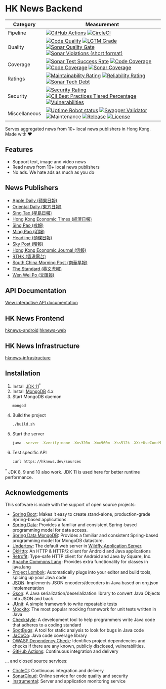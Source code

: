 # HK News Backend

| Category      | Measurement                                                                                                                                                                                                                                                                                                                                                                                                                                                                                                                                                                                                                                                                                                                   |
|---------------|-------------------------------------------------------------------------------------------------------------------------------------------------------------------------------------------------------------------------------------------------------------------------------------------------------------------------------------------------------------------------------------------------------------------------------------------------------------------------------------------------------------------------------------------------------------------------------------------------------------------------------------------------------------------------------------------------------------------------------|
| Pipeline      | [![GitHub Actions](https://github.com/actions/setup-java/workflows/Main%20workflow/badge.svg)](https://github.com/ayltai/hknews-backend/actions) [![CircleCI](https://img.shields.io/circleci/project/github/ayltai/hknews-backend/master.svg?style=flat)](https://circleci.com/gh/ayltai/hknews-backend)                                                                                                                                                                                                                                                                                                                                                                                                                     |
| Quality       | [![Code Quality](https://img.shields.io/codacy/grade/2c5a8d9d71ca4da794494c08bffdd73a.svg?style=flat)](https://app.codacy.com/app/AlanTai/hknews-backend/dashboard) [![LGTM Grade](https://img.shields.io/lgtm/grade/java/github/ayltai/hknews-backend)](https://lgtm.com/projects/g/ayltai/hknews-backend/context:java) [![Sonar Quality Gate](https://img.shields.io/sonar/quality_gate/ayltai_hknews-backend?server=https%3A%2F%2Fsonarcloud.io)](https://sonarcloud.io/dashboard?id=ayltai_hknews-backend) [![Sonar Violations (short format)](https://img.shields.io/sonar/violations/ayltai_hknews-backend?format=short&server=https%3A%2F%2Fsonarcloud.io)](https://sonarcloud.io/dashboard?id=ayltai_hknews-backend)  |
| Coverage      | [![Sonar Test Success Rate](https://img.shields.io/sonar/test_success_density/ayltai_hknews-backend?server=https%3A%2F%2Fsonarcloud.io)](https://sonarcloud.io/dashboard?id=ayltai_hknews-backend) [![Code Coverage](https://img.shields.io/codacy/coverage/2c5a8d9d71ca4da794494c08bffdd73a.svg?style=flat)](https://app.codacy.com/app/AlanTai/hknews-backend/dashboard) [![Code Coverage](https://img.shields.io/codecov/c/github/ayltai/hknews-backend.svg?style=flat)](https://codecov.io/gh/ayltai/hknews-backend) [![Sonar Coverage](https://img.shields.io/sonar/coverage/ayltai_hknews-backend?server=https%3A%2F%2Fsonarcloud.io)](https://sonarcloud.io/dashboard?id=ayltai_hknews-backend)                        |
| Ratings       | [![Maintainability Rating](https://sonarcloud.io/api/project_badges/measure?project=ayltai_hknews-backend&metric=sqale_rating)](https://sonarcloud.io/dashboard?id=ayltai_hknews-backend) [![Reliability Rating](https://sonarcloud.io/api/project_badges/measure?project=ayltai_hknews-backend&metric=reliability_rating)](https://sonarcloud.io/dashboard?id=ayltai_hknews-backend) [![Sonar Tech Debt](https://img.shields.io/sonar/tech_debt/ayltai_hknews-backend?server=https%3A%2F%2Fsonarcloud.io)](https://sonarcloud.io/dashboard?id=ayltai_hknews-backend)                                                                                                                                                         |
| Security      | [![Security Rating](https://sonarcloud.io/api/project_badges/measure?project=ayltai_hknews-backend&metric=security_rating)](https://sonarcloud.io/dashboard?id=ayltai_hknews-backend) [![CII Best Practices Tiered Percentage](https://img.shields.io/cii/percentage/2686)](https://bestpractices.coreinfrastructure.org/projects/2686) [![Vulnerabilities](https://sonarcloud.io/api/project_badges/measure?project=ayltai_hknews-backend&metric=vulnerabilities)](https://sonarcloud.io/dashboard?id=ayltai_hknews-backend)                                                                                                                                                                                                 |
| Miscellaneous | [![Uptime Robot status](https://img.shields.io/uptimerobot/status/m783235303-dd3e7baceda2ae13eb1881cd)](https://stats.uptimerobot.com/8o3Erh6PyD) [![Swagger Validator](https://img.shields.io/swagger/valid/2.0/https/raw.githubusercontent.com/ayltai/hknews-backend/master/swagger.yaml)](https://app.swaggerhub.com/apis-docs/ayltai/hknews-backend/1.0.0) ![Maintenance](https://img.shields.io/maintenance/yes/2019) [![Release](https://img.shields.io/github/release/ayltai/hknews-backend.svg?style=flat)](https://github.com/ayltai/hknews-backend/releases) [![License](https://img.shields.io/github/license/ayltai/hknews-backend.svg?style=flat)](https://github.com/ayltai/hknews-backend/blob/master/LICENSE) |

Serves aggregated news from 10+ local news publishers in Hong Kong. Made with ❤

## Features
* Support text, image and video news
* Read news from 10+ local news publishers
* No ads. We hate ads as much as you do

## News Publishers
* [Apple Daily (蘋果日報)](http://hk.apple.nextmedia.com)
* [Oriental Daily (東方日報)](http://orientaldaily.on.cc)
* [Sing Tao (星島日報)](http://std.stheadline.com)
* [Hong Kong Economic Times (經濟日報)](http://www.hket.com)
* [Sing Pao (成報)](https://www.singpao.com.hk)
* [Ming Pao (明報)](http://www.mingpao.com)
* [Headline (頭條日報)](http://hd.stheadline.com)
* [Sky Post (晴報)](http://skypost.ulifestyle.com.hk)
* [Hong Kong Economic Journal (信報)](http://www.hkej.com)
* [RTHK (香港電台)](http://news.rthk.hk)
* [South China Morning Post (南華早報)](http://www.scmp.com/frontpage/hk)
* [The Standard (英文虎報)](http://www.thestandard.com.hk)
* [Wen Wei Po (文匯報)](http://news.wenweipo.com)

## API Documentation
[View interactive API documentation](https://app.swaggerhub.com/apis-docs/ayltai/hknews-backend/1.0.0)

## HK News Frontend
[hknews-android](https://github.com/ayltai/hknews-android)
[hknews-web](https://github.com/ayltai/hknews-web)

## HK News Infrastructure
[hknews-infrastructure](https://github.com/ayltai/hknews-infrastructure)

## Installation
1. Install [JDK 11](https://openjdk.java.net/install)<sup>*</sup>
2. Install [MongoDB](https://docs.mongodb.com/manual/installation) 4.x
3. Start MongoDB daemon
   ```bash
   mongod
   ```
4. Build the project
   ```bash
   ./build.sh
   ```
5. Start the server
   ```bash
   java -server -Xverify:none -Xms320m -Xmx960m -Xss512k -XX:+UseConcMarkSweepGC -XX:+CMSParallelRemarkEnabled -XX:+ScavengeBeforeFullGC -XX:+CMSScavengeBeforeRemark -Dfile.encoding=UTF-8 -Dserver.ssl.enabled=false -jar ./build/libs/hknews-backend-1.0.0.jar
   ```
6. Test specific API
   ```bash
   curl https://hknews.dev/sources
   ```

<sup>*</sup> JDK 8, 9 and 10 also work. JDK 11 is used here for better runtime performance.

## Acknowledgements
This software is made with the support of open source projects:
* [Spring Boot](https://spring.io/projects/spring-boot): Makes it easy to create stand-alone, production-grade Spring-based applications.
* [Spring Data](https://spring.io/projects/spring-data): Provides a familiar and consistent Spring-based programming model for data access.
* [Spring Data MongoDB](https://spring.io/projects/spring-data-mongodb): Provides a familiar and consistent Spring-based programming model for MongoDB datastore.
* [Undertow](http://undertow.io): The default web server in [Wildfly Application Server](https://github.com/wildfly/wildfly).
* [OkHttp](http://square.github.io/okhttp): An HTTP & HTTP/2 client for Android and Java applications
* [Retrofit](https://github.com/square/retrofit): Type-safe HTTP client for Android and Java by Square, Inc.
* [Apache Commons Lang](https://commons.apache.org/proper/commons-lang): Provides extra functionality for classes in java.lang
* [Project Lombok](https://projectlombok.org): Automatically plugs into your editor and build tools, spicing up your Java code
* [JSON](https://json.org): Implements JSON encoders/decoders in Java based on org.json implementation
* [Gson](https://github.com/google/gson): A Java serialization/deserialization library to convert Java Objects into JSON and back
* [JUnit](https://junit.org/junit4): A simple framework to write repeatable tests
* [Mockito](https://site.mockito.org): The most popular mocking framework for unit tests written in Java
* [Checkstyle](http://checkstyle.sourceforge.net): A development tool to help programmers write Java code that adheres to a coding standard
* [SpotBugs](https://spotbugs.github.io): A tool for static analysis to look for bugs in Java code
* [JaCoCo](https://www.jacoco.org/jacoco): Java code coverage library
* [OWASP Dependency Check](https://www.owasp.org/index.php/OWASP_Dependency_Check): Identifies project dependencies and checks if there are any known, publicly disclosed, vulnerabilities.
* [GitHub Actions](https://github.com/features/actions): Continuous integration and delivery

... and closed source services:
* [CircleCI](https://circleci.com): Continuous integration and delivery
* [SonarCloud](https://sonarcloud.io): Online service for code quality and security
* [Instrumental](https://instrumentalapp.com): Server and application monitoring service
